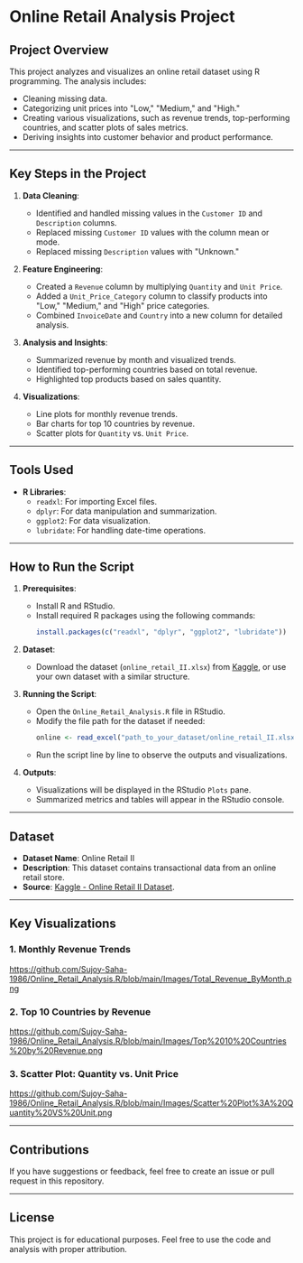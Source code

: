# Online Retail Analysis Project

## Project Overview
This project analyzes and visualizes an online retail dataset using R programming. The analysis includes:
- Cleaning missing data.
- Categorizing unit prices into "Low," "Medium," and "High."
- Creating various visualizations, such as revenue trends, top-performing countries, and scatter plots of sales metrics.
- Deriving insights into customer behavior and product performance.

---

## Key Steps in the Project
1. **Data Cleaning**:
   - Identified and handled missing values in the `Customer ID` and `Description` columns.
   - Replaced missing `Customer ID` values with the column mean or mode.
   - Replaced missing `Description` values with "Unknown."
   
2. **Feature Engineering**:
   - Created a `Revenue` column by multiplying `Quantity` and `Unit Price`.
   - Added a `Unit_Price_Category` column to classify products into "Low," "Medium," and "High" price categories.
   - Combined `InvoiceDate` and `Country` into a new column for detailed analysis.

3. **Analysis and Insights**:
   - Summarized revenue by month and visualized trends.
   - Identified top-performing countries based on total revenue.
   - Highlighted top products based on sales quantity.

4. **Visualizations**:
   - Line plots for monthly revenue trends.
   - Bar charts for top 10 countries by revenue.
   - Scatter plots for `Quantity` vs. `Unit Price`.

---

## Tools Used
- **R Libraries**:
  - `readxl`: For importing Excel files.
  - `dplyr`: For data manipulation and summarization.
  - `ggplot2`: For data visualization.
  - `lubridate`: For handling date-time operations.

---

## How to Run the Script
1. **Prerequisites**:
   - Install R and RStudio.
   - Install required R packages using the following commands:
     ```R
     install.packages(c("readxl", "dplyr", "ggplot2", "lubridate"))
     ```

2. **Dataset**:
   - Download the dataset (`online_retail_II.xlsx`) from [Kaggle](https://www.kaggle.com/), or use your own dataset with a similar structure.

3. **Running the Script**:
   - Open the `Online_Retail_Analysis.R` file in RStudio.
   - Modify the file path for the dataset if needed:
     ```R
     online <- read_excel("path_to_your_dataset/online_retail_II.xlsx")
     ```
   - Run the script line by line to observe the outputs and visualizations.

4. **Outputs**:
   - Visualizations will be displayed in the RStudio `Plots` pane.
   - Summarized metrics and tables will appear in the RStudio console.

---

## Dataset
- **Dataset Name**: Online Retail II
- **Description**: This dataset contains transactional data from an online retail store.
- **Source**: [Kaggle - Online Retail II Dataset](https://www.kaggle.com/).

---

## Key Visualizations
### 1. Monthly Revenue Trends
https://github.com/Sujoy-Saha-1986/Online_Retail_Analysis.R/blob/main/Images/Total_Revenue_ByMonth.png

### 2. Top 10 Countries by Revenue
https://github.com/Sujoy-Saha-1986/Online_Retail_Analysis.R/blob/main/Images/Top%2010%20Countries%20by%20Revenue.png

### 3. Scatter Plot: Quantity vs. Unit Price
https://github.com/Sujoy-Saha-1986/Online_Retail_Analysis.R/blob/main/Images/Scatter%20Plot%3A%20Quantity%20VS%20Unit.png

---

## Contributions
If you have suggestions or feedback, feel free to create an issue or pull request in this repository.

---

## License
This project is for educational purposes. Feel free to use the code and analysis with proper attribution.
